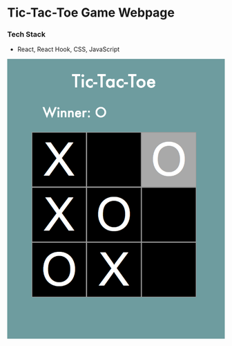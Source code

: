 # Tic-Tac-Toe Game Webpage

### Tech Stack

- React, React Hook, CSS, JavaScript

![Tic-Tac-Toe](ttt.png)
